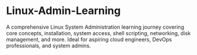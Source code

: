 # Linux-Admin-Learning
A comprehensive Linux System Administration learning journey covering core concepts, installation, system access, shell scripting, networking, disk management, and more. Ideal for aspiring cloud engineers, DevOps professionals, and system admins.
